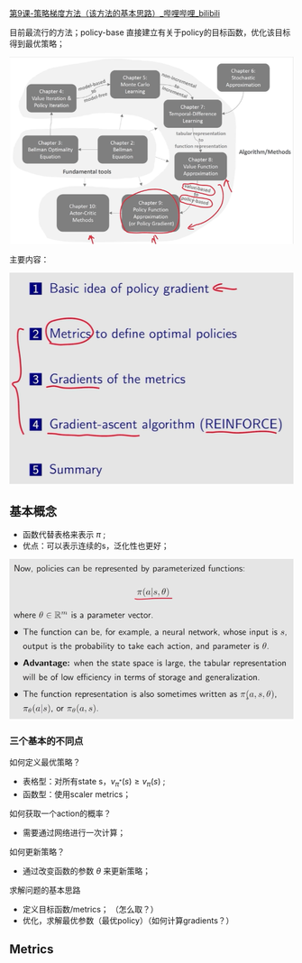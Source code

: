 [第9课-策略梯度方法（该方法的基本思路）\_哔哩哔哩\_bilibili](https://www.bilibili.com/video/BV1sd4y167NS?p=47&spm_id_from=pageDriver&vd_source=3f4448c688c0096124dbfa48b0a085c3)

目前最流行的方法；policy-base 直接建立有关于policy的目标函数，优化该目标得到最优策略；

![image.png|525](https://raw.githubusercontent.com/Shichun-Liu/images-on-picgo/main/pics/20231216142606.png?token=AUFT4GZWE3BBKBSPMTOMYOLFPVBT2)

主要内容：

![image.png|325](https://raw.githubusercontent.com/Shichun-Liu/images-on-picgo/main/pics/20231216142938.png?token=AUFT4G46BVVM3OQMRIINRKDFPVCBA)

## 基本概念
- 函数代替表格来表示 $\pi$ ;
- 优点：可以表示连续的s，泛化性也更好；

![image.png|500](https://raw.githubusercontent.com/Shichun-Liu/images-on-picgo/main/pics/20231216144010.png?token=AUFT4G4JKWALFID6VKA4CUDFPVDIS)

### 三个基本的不同点
如何定义最优策略？
- 表格型：对所有state s，$v_{\pi^*}(s)\ge v_{\pi}(s)$ ;
- 函数型：使用scaler metrics；

如何获取一个action的概率？
- 需要通过网络进行一次计算；

如何更新策略？
- 通过改变函数的参数 $\theta$ 来更新策略；

求解问题的基本思路
- 定义目标函数/metrics； （怎么取？）
- 优化，求解最优参数（最优policy）（如何计算gradients？）

## Metrics
